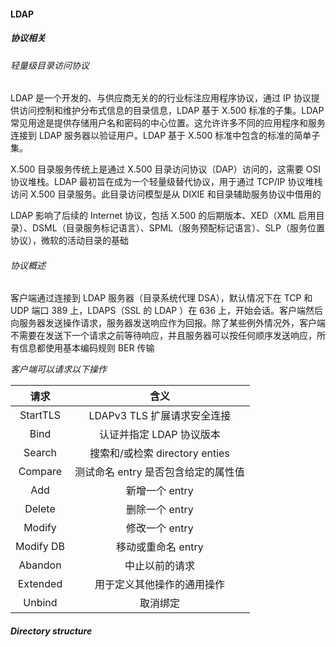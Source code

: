 #### LDAP

##### 协议相关

###### 轻量级目录访问协议

LDAP 是一个开发的、与供应商无关的的行业标注应用程序协议，通过 IP 协议提供访问控制和维护分布式信息的目录信息，LDAP 基于 X.500 标准的子集。LDAP 常见用途是提供存储用户名和密码的中心位置。这允许许多不同的应用程序和服务连接到 LDAP 服务器以验证用户。LDAP 基于 X.500 标准中包含的标准的简单子集。

X.500 目录服务传统上是通过 X.500 目录访问协议（DAP）访问的，这需要 OSI 协议堆栈。LDAP 最初旨在成为一个轻量级替代协议，用于通过 TCP/IP 协议堆栈访问 X.500 目录服务。此目录访问模型是从 DIXIE 和目录辅助服务协议中借用的

LDAP 影响了后续的 Internet 协议，包括 X.500 的后期版本、XED（XML 启用目录）、DSML（目录服务标记语言）、SPML（服务预配标记语言）、SLP（服务位置协议），微软的活动目录的基础

###### 协议概述

客户端通过连接到 LDAP 服务器（目录系统代理 DSA），默认情况下在 TCP 和 UDP 端口 389 上，LDAPS（SSL 的 LDAP ）在 636 上，开始会话。客户端然后向服务器发送操作请求，服务器发送响应作为回报。除了某些例外情况外，客户端不需要在发送下一个请求之前等待响应，并且服务器可以按任何顺序发送响应，所有信息都使用基本编码规则 BER 传输

*客户端可以请求以下操作*

|   请求    |                含义                 |
| :-------: | :---------------------------------: |
| StartTLS  |     LDAPv3 TLS 扩展请求安全连接     |
|   Bind    |      认证并指定 LDAP 协议版本       |
|  Search   |   搜索和/或检索 directory enties    |
|  Compare  | 测试命名 entry 是否包含给定的属性值 |
|    Add    |           新增一个 entry            |
|  Delete   |           删除一个 entry            |
|  Modify   |           修改一个 entry            |
| Modify DB |         移动或重命名 entry          |
|  Abandon  |           中止以前的请求            |
| Extended  |     用于定义其他操作的通用操作      |
|  Unbind   |              取消绑定               |

##### Directory structure

